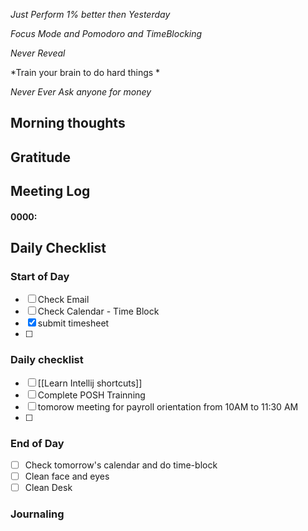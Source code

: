 *Just Perform 1% better then Yesterday*
 
 *Focus Mode and Pomodoro and TimeBlocking* 

 *Never Reveal*
 
*Train your brain to do hard things *

*Never Ever Ask anyone for money*


## Morning thoughts

## Gratitude

## Meeting Log

#### 0000:


## Daily Checklist 

### Start of Day

- [ ] Check Email
- [ ] Check Calendar - Time Block
- [x] submit timesheet
- [ ] 

### Daily checklist
- [ ] [[Learn Intellij shortcuts]] 
- [ ] Complete POSH Trainning 
- [ ] tomorow meeting for payroll orientation from 10AM to 11:30 AM
- [ ] 

### End of Day
- [ ] Check tomorrow's calendar and do time-block
- [ ] Clean face and eyes
- [ ] Clean Desk

### Journaling 



